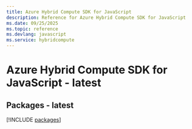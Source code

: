 ```yaml
---
title: Azure Hybrid Compute SDK for JavaScript
description: Reference for Azure Hybrid Compute SDK for JavaScript
ms.date: 09/25/2025
ms.topic: reference
ms.devlang: javascript
ms.service: hybridcompute
---
```

# Azure Hybrid Compute SDK for JavaScript - latest
## Packages - latest
[!INCLUDE [packages](hybrid-compute-index.md)]
